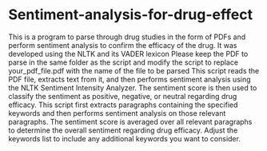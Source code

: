 # Sentiment-analysis-for-drug-effect

This is a program to parse through drug studies in the form of PDFs and perform sentiment analysis to confirm the efficacy of the drug.
It was developed using the NLTK and its VADER lexicon
Please keep the PDF to parse in the same folder as the script and modify the script to replace your_pdf_file.pdf with the name of the file to be parsed
This script reads the PDF file, extracts text from it, and then performs sentiment analysis using the NLTK Sentiment Intensity Analyzer. The sentiment score is then used to classify the sentiment as positive, negative, or neutral regarding drug efficacy.
This script first extracts paragraphs containing the specified keywords and then performs sentiment analysis on those relevant paragraphs. The sentiment score is averaged over all relevant paragraphs to determine the overall sentiment regarding drug efficacy. Adjust the keywords list to include any additional keywords you want to consider.

